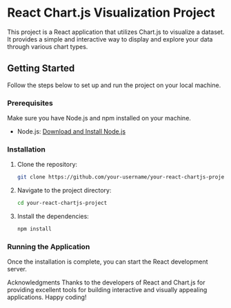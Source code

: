 # React Chart.js Visualization Project

This project is a React application that utilizes Chart.js to visualize a dataset. It provides a simple and interactive way to display and explore your data through various chart types.

## Getting Started

Follow the steps below to set up and run the project on your local machine.

### Prerequisites

Make sure you have Node.js and npm installed on your machine.

- Node.js: [Download and Install Node.js](https://nodejs.org/)

### Installation

1. Clone the repository:

    ```bash
    git clone https://github.com/your-username/your-react-chartjs-project.git
    ```

2. Navigate to the project directory:

    ```bash
    cd your-react-chartjs-project
    ```

3. Install the dependencies:

    ```bash
    npm install
    ```

### Running the Application

Once the installation is complete, you can start the React development server.

Acknowledgments
Thanks to the developers of React and Chart.js for providing excellent tools for building interactive and visually appealing applications.
Happy coding!
